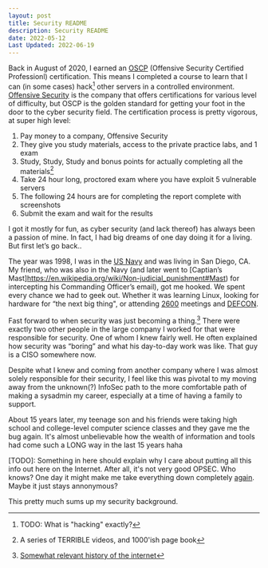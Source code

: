 ```yaml
---
layout: post
title: Security README
description: Security README
date: 2022-05-12
Last Updated: 2022-06-19
---
```


Back in August of 2020, I earned an [OSCP](https://www.offensive-security.com/pwk-oscp/) (Offensive Security Certified Professionl) certification.  This means I completed a course to learn that I can (in some cases) hack[^1] other servers in a controlled environment.  [Offensive Security](https://www.offensive-security.com/) is the company that offers certifications for various level of difficulty, but OSCP is the golden standard for getting your foot in the door to the cyber security field.  The certification process is pretty vigorous, at super high level:

1. Pay money to a company, Offensive Security
2. They give you study materials, access to the private practice labs, and 1 exam 
3. Study, Study, Study and bonus points for actually completing all the materials[^2]
4. Take 24 hour long, proctored exam where you have exploit 5 vulnerable servers
5. The following 24 hours are for completing the report complete with screenshots
6. Submit the exam and wait for the results 

I got it mostly for fun, as cyber security (and lack thereof) has always been a passion of mine.  In fact, I had big dreams of one day doing it for a living.  But first let’s go back..

The year was 1998, I was in the [US Navy](/life/navy.md) and was living in San Diego, CA.  My friend, who was also in the Navy (and later went to [Captian’s Mast]https://en.wikipedia.org/wiki/Non-judicial_punishment#Mast) for intercepting his Commanding Officer’s email), got me hooked.  We spent every chance we had to geek out.  Whether it was learning Linux, looking for hardware for “the next big thing", or attending [2600](https://2600.com/) meetings and [DEFCON](https://www.defcon.org).

Fast forward to when security was just becoming a thing.[^3]  There were exactly two other people in the large company I worked for that were responsible for security.  One of whom I knew fairly well. He often explained how security was “boring” and what his day-to-day work was like.  That guy is a CISO somewhere now.  

Despite what I knew and coming from another company where I was almost solely responsible for their security, I feel like this was pivotal to my moving away from the unknown(?) InfoSec path to the more comfortable path of making a sysadmin my career, especially at a time of having a family to support.

About 15 years later, my teenage son and his friends were taking high school and college-level computer science classes and they gave me the bug again. It's almost unbelievable how the wealth of information and tools had come such a LONG way in the last 15 years haha

[TODO]: Something in here should explain why I care about putting all this info out here on the Internet.  After all, it's not very good OPSEC.  Who knows? One day it might make me take everything down completely [again](/docs/tech/code/how-my-site-works).  Maybe it just stays annonymous?

This pretty much sums up my security background.  

[^1]: TODO: What is "hacking" exactly?
[^2]: A series of TERRIBLE videos, and 1000'ish page book
[^3]: [Somewhat relevant history of the internet](../musings/history-of-infosec-and-www.md)